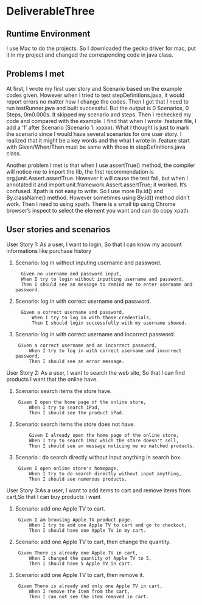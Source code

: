 # DeliverableThree
Runtime Environment
----------------------
I use Mac to do the projects. So I downloaded the gecko driver for mac, put it in my project and changed the corresponding code in java class.

Problems I met
--------------------
At first, I wrote my first user story and Scenario based on the example codes given. However when I tried to test stepDefinitions.java, it would report errors no matter how I change the codes. Then I got that I need to run testRunner.java and built successful. But the output is 0 Scenarios, 0 Steps, 0m0.000s. It skipped my scenario and steps. Then I rechecked my code and compared with the example. I find that when I wrote .feature file, I add a ‘1’ after Scenario (Scenario 1: xxxxx). What I thought is just to mark the scenario since I would have several scenarios for one user story.  I realized that it might be a key words and the what I wrote in .feature start with Given/When/Then must be same with those in stepDefinitions.java class. 

Another problem I met is that when I use assertTrue() method, the compiler will notice me to import the lib, the first recommendation  is org.junit.Assert.assertTrue. However it will cause the test fail, but when I annotated it and import unit.framework.Assert.assertTrue; it worked. It’s confused.
Xpath is not easy to write. So I use more By.id() and By.className() method. However sometimes using By.id() method didn’t work. Then I need to using xpath. There is a small tip using Chrome browser’s inspect to select the element you want and can do copy xpath.

User stories and scenarios
--------------------
User Story 1: As a user, I want to login, So that I can know my account informations like purchase history</br>  

1) Scenario: log in without inputing username and password.  

	     Given no username and password input,
         When I try to login without inputting username and password,
         Then I should see an message to remind me to enter username and password.	  
	     
2) Scenario: log in with correct username and password.  

	     Given a correct username and password,
             When I try to log in with those credentials,
             Then I should login successfully with my username showed.	     
	     
3) Scenario: log in with correct username and incorrect password.  

	    Given a correct username and an incorrect password,
            When I try to log in with correct username and incorrect password,
            Then I should see an error message.
	    
User Story 2: As a user, I want to search the web site, So that I can find products I want that the online have.  

1) Scenario: search items the store have.  

	    Given I open the home page of the online store,	    
            When I try to search iPad,
            Then I should see the product iPad.    
	    
2) Scenario: search items the store does not have.  

            Given I already open the home page of the online store, 
            When I try to search iMac which the store doesn't sell, 
            Then I should see an message noticing me no matched products.   
	    
3) Scenario : do search directly without input anything in search box.  

	    Given I open online store's homepage,
            When I try to do search directly without input anything,
            Then I should see numerous products.  
	    	    
User Story 3:As a user, I want to add items to cart and remove items from cart,So that I can buy products I want</br>
1) Scenario: add one Apple TV to cart.  

	    Given I am browsing Apple TV product page.
            When I try to add one Apple TV to cart and go to checkout,
            Then I should have one Apple TV in my cart.	    
	    
2) Scenario: add one Apple TV to cart, then change the quantity.  

	    Given There is already one Apple TV in cart,
            When I changed the quantity of Apple TV to 5,
            Then I should have 5 Apple TV in cart.  
	    
3) Scenario: add one Apple TV to cart, then remove it.  

	    Given There is already and only one Apple TV in cart,
            When I remove the item from the cart,
            Then I can not see the item removed in cart.
